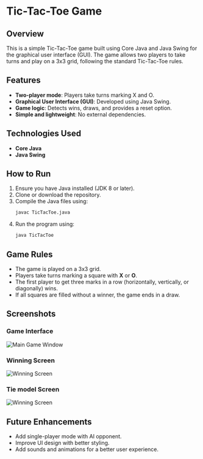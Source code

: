 
# Tic-Tac-Toe Game

## Overview
This is a simple Tic-Tac-Toe game built using Core Java and Java Swing for the graphical user interface (GUI). The game allows two players to take turns and play on a 3x3 grid, following the standard Tic-Tac-Toe rules.

## Features
- **Two-player mode**: Players take turns marking X and O.
- **Graphical User Interface (GUI)**: Developed using Java Swing.
- **Game logic**: Detects wins, draws, and provides a reset option.
- **Simple and lightweight**: No external dependencies.

## Technologies Used
- **Core Java**
- **Java Swing**

## How to Run
1. Ensure you have Java installed (JDK 8 or later).
2. Clone or download the repository.
3. Compile the Java files using:
   ```sh
   javac TicTacToe.java
   ```
4. Run the program using:
   ```sh
   java TicTacToe
   ```

## Game Rules
- The game is played on a 3x3 grid.
- Players take turns marking a square with **X** or **O**.
- The first player to get three marks in a row (horizontally, vertically, or diagonally) wins.
- If all squares are filled without a winner, the game ends in a draw.

## Screenshots
### Game Interface
![Main Game Window]()

### Winning Screen
![Winning Screen]()

### Tie model Screen
![Winning Screen]()


## Future Enhancements
- Add single-player mode with AI opponent.
- Improve UI design with better styling.
- Add sounds and animations for a better user experience.


